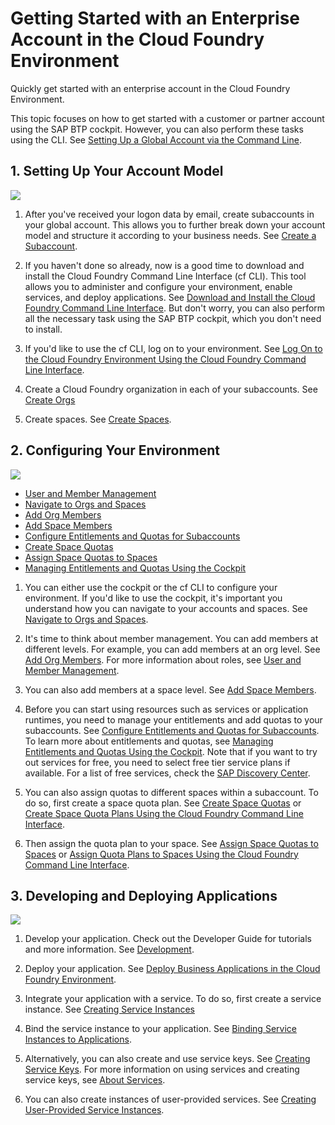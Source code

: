 <!-- loio56440ab2380041e092c29baf2893ef97 -->

# Getting Started with an Enterprise Account in the Cloud Foundry Environment

Quickly get started with an enterprise account in the Cloud Foundry Environment.

This topic focuses on how to get started with a customer or partner account using the SAP BTP cockpit. However, you can also perform these tasks using the CLI. See [Setting Up a Global Account via the Command Line](setting-up-a-global-account-via-the-command-line-accd5b2.md).



<a name="loio56440ab2380041e092c29baf2893ef97__section_sjn_c1q_ybb"/>

## 1. Setting Up Your Account Model

![](images/Image_Map_NoTrial_2-Setting_Up_Your_Account_Model_94bc372.png)

1.  After you've received your logon data by email, create subaccounts in your global account. This allows you to further break down your account model and structure it according to your business needs. See [Create a Subaccount](../50-administration-and-ops/create-a-subaccount-05280a1.md).

2.  If you haven't done so already, now is a good time to download and install the Cloud Foundry Command Line Interface \(cf CLI\). This tool allows you to administer and configure your environment, enable services, and deploy applications. See [Download and Install the Cloud Foundry Command Line Interface](../50-administration-and-ops/download-and-install-the-cloud-foundry-command-line-interface-4ef907a.md). But don't worry, you can also perform all the necessary task using the SAP BTP cockpit, which you don't need to install.
3.  If you'd like to use the cf CLI, log on to your environment. See [Log On to the Cloud Foundry Environment Using the Cloud Foundry Command Line Interface](../50-administration-and-ops/log-on-to-the-cloud-foundry-environment-using-the-cloud-foundry-command-line-interface-7a37d66.md).
4.  Create a Cloud Foundry organization in each of your subaccounts. See [Create Orgs](../50-administration-and-ops/create-orgs-a9b1f54.md)
5.  Create spaces. See [Create Spaces](../50-administration-and-ops/create-spaces-2f6ed22.md).



<a name="loio56440ab2380041e092c29baf2893ef97__section_qr5_wwk_wbb"/>

## 2. Configuring Your Environment

![](images/Image_Map_NoTrial_3-Configuring_Your_Account_Environment_20bf413.png)

-   [User and Member Management](../10-concepts/user-and-member-management-cc1c676.md)
-   [Navigate to Orgs and Spaces](../50-administration-and-ops/navigate-to-orgs-and-spaces-5bf8735.md)
-   [Add Org Members](../50-administration-and-ops/add-org-members-a4eeaf1.md)
-   [Add Space Members](../50-administration-and-ops/add-space-members-81d0b4d.md)
-   [Configure Entitlements and Quotas for Subaccounts](../50-administration-and-ops/configure-entitlements-and-quotas-for-subaccounts-5ba357b.md)
-   [Create Space Quotas](../50-administration-and-ops/create-space-quotas-b13c4a2.md)
-   [Assign Space Quotas to Spaces](../50-administration-and-ops/assign-space-quotas-to-spaces-13028c4.md)
-   [Managing Entitlements and Quotas Using the Cockpit](../50-administration-and-ops/managing-entitlements-and-quotas-using-the-cockpit-c824874.md)

1.  You can either use the cockpit or the cf CLI to configure your environment. If you'd like to use the cockpit, it's important you understand how you can navigate to your accounts and spaces. See [Navigate to Orgs and Spaces](../50-administration-and-ops/navigate-to-orgs-and-spaces-5bf8735.md).

2.  It's time to think about member management. You can add members at different levels. For example, you can add members at an org level. See [Add Org Members](../50-administration-and-ops/add-org-members-a4eeaf1.md). For more information about roles, see [User and Member Management](../10-concepts/user-and-member-management-cc1c676.md).

3.  You can also add members at a space level. See [Add Space Members](../50-administration-and-ops/add-space-members-81d0b4d.md).

4.  Before you can start using resources such as services or application runtimes, you need to manage your entitlements and add quotas to your subaccounts. See [Configure Entitlements and Quotas for Subaccounts](../50-administration-and-ops/configure-entitlements-and-quotas-for-subaccounts-5ba357b.md). To learn more about entitlements and quotas, see [Managing Entitlements and Quotas Using the Cockpit](../50-administration-and-ops/managing-entitlements-and-quotas-using-the-cockpit-c824874.md). Note that if you want to try out services for free, you need to select free tier service plans if available. For a list of free services, check the [SAP Discovery Center](https://discovery-center.cloud.sap/viewServices/?category=freetierservices&provider=all&regions=all).
5.  You can also assign quotas to different spaces within a subaccount. To do so, first create a space quota plan. See [Create Space Quotas](../50-administration-and-ops/create-space-quotas-b13c4a2.md) or [Create Space Quota Plans Using the Cloud Foundry Command Line Interface](../50-administration-and-ops/create-space-quota-plans-using-the-cloud-foundry-command-line-interface-504fde9.md).
6.  Then assign the quota plan to your space. See [Assign Space Quotas to Spaces](../50-administration-and-ops/assign-space-quotas-to-spaces-13028c4.md) or [Assign Quota Plans to Spaces Using the Cloud Foundry Command Line Interface](../50-administration-and-ops/assign-quota-plans-to-spaces-using-the-cloud-foundry-command-line-interface-d1e4203.md).



<a name="loio56440ab2380041e092c29baf2893ef97__section_w1d_txk_wbb"/>

## 3. Developing and Deploying Applications

![](images/Image_Map_NoTrial_4-Developing_and_Deploying_Applications_Using_Services_049175a.png)

1.  Develop your application. Check out the Developer Guide for tutorials and more information. See [Development](../30-development/development-c2fec62.md).

2.  Deploy your application. See [Deploy Business Applications in the Cloud Foundry Environment](../30-development/deploy-business-applications-in-the-cloud-foundry-environment-4946ea5.md).
3.  Integrate your application with a service. To do so, first create a service instance. See [Creating Service Instances](../30-development/creating-service-instances-8221b74.md)

4.  Bind the service instance to your application. See [Binding Service Instances to Applications](../30-development/binding-service-instances-to-applications-e98280a.md).
5.  Alternatively, you can also create and use service keys. See [Creating Service Keys](../30-development/creating-service-keys-4514a14.md). For more information on using services and creating service keys, see [About Services](../30-development/about-services-d1d0fc8.md).
6.  You can also create instances of user-provided services. See [Creating User-Provided Service Instances](../30-development/creating-user-provided-service-instances-a44355e.md).

